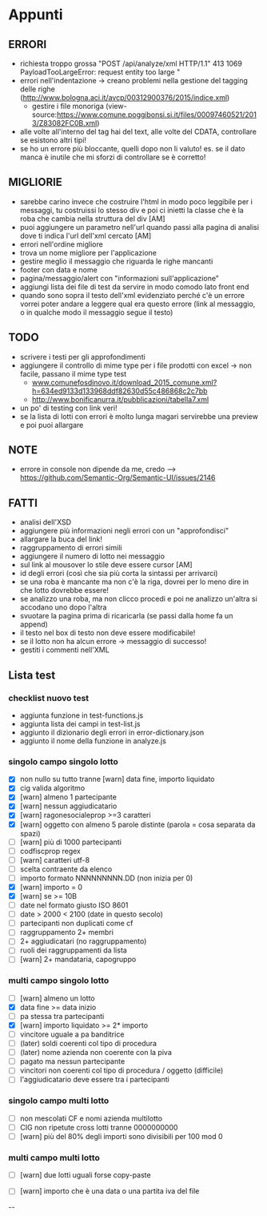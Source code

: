 # Appunti
## ERRORI
- richiesta troppo grossa
"POST /api/analyze/xml HTTP/1.1" 413 1069
PayloadTooLargeError: request entity too large
"
- errori nell'indentazione -> creano problemi nella gestione del tagging delle righe
(http://www.bologna.aci.it/avcp/00312900376/2015/indice.xml)
    - gestire i file monoriga (view-source:https://www.comune.poggibonsi.si.it/files/00097460521/2013/Z83082FC0B.xml)
- alle volte all'interno del tag hai del text, alle volte del CDATA, controllare se esistono altri tipi!
- se ho un errore più bloccante, quelli dopo non li valuto! es. se il dato manca è inutile che mi sforzi di controllare se è corretto!


## MIGLIORIE
- sarebbe carino invece che costruire l'html in modo poco leggibile per i messaggi, tu costruissi lo stesso div e poi ci inietti
la classe che è la roba che cambia nella struttura del div [AM]
- puoi aggiungere un parametro nell'url quando passi alla pagina di analisi dove ti indica l'url dell'xml cercato [AM]
- errori nell'ordine migliore
- trova un nome migliore per l'applicazione
- gestire meglio il messaggio che riguarda le righe mancanti
- footer con data e nome
- pagina/messaggio/alert con "informazioni sull'applicazione"
- aggiungi lista dei file di test da servire in modo comodo lato front end
- quando sono sopra il testo dell'xml evidenziato perché c'è un errore vorrei poter andare a leggere qual era questo errore (link al messaggio, o in qualche modo il messaggio segue il testo)


## TODO
- scrivere i testi per gli approfondimenti
- aggiungere il controllo di mime type per i file prodotti con excel -> non facile, passano il mime type test
    - www.comunefosdinovo.it/download_2015_comune.xml?h=634ed9133d133968ddf82630d55c486868c2c7bb
    - http://www.bonificanurra.it/pubblicazioni/tabella7.xml
- un po' di testing con link veri!
- se la lista di lotti con errori è molto lunga magari servirebbe una preview e poi puoi allargare



## NOTE
- errore in console non dipende da me, credo --> https://github.com/Semantic-Org/Semantic-UI/issues/2146

## FATTI
- analisi dell'XSD
- aggiungere più informazioni negli errori con un "approfondisci"
- allargare la buca del link!
- raggruppamento di errori simili
- aggiungere il numero di lotto nei messaggio
- sul link al mousover lo stile deve essere cursor [AM]
- id degli errori (così che sia più corta la sintassi per arrivarci)
- se una roba è mancante ma non c'è la riga, dovrei per lo meno dire in che lotto dovrebbe essere!
- se analizzo una roba, ma non clicco procedi e poi ne analizzo un'altra si accodano uno dopo l'altra
- svuotare la pagina prima di ricaricarla (se passi dalla home fa un append)
- il testo nel box di testo non deve essere modificabile!
- se il lotto non ha alcun errore -> messaggio di successo!
- gestiti i commenti nell'XML



## Lista test

### checklist nuovo test
- aggiunta funzione in test-functions.js
- aggiunta lista dei campi in test-list.js
- aggiunto il dizionario degli errori in error-dictionary.json
- aggiunto il nome della funzione in analyze.js

### singolo campo singolo lotto
- [X] non nullo su tutto tranne [warn] data fine, importo liquidato
- [X] cig valida algoritmo
- [X] [warn] almeno 1 partecipante
- [X] [warn] nessun aggiudicatario
- [X] [warn] ragonesocialeprop >=3 caratteri
- [X] [warn] oggetto con almeno 5 parole distinte (parola = cosa separata da spazi)
- [ ] [warn] più di 1000 partecipanti
- [ ] codfiscprop regex
- [ ] [warn] caratteri utf-8
- [ ] scelta contraente da elenco
- [ ] importo formato NNNNNNNNN.DD (non inizia per 0)
- [X] [warn] importo = 0
- [X] [warn] se >= 10B
- [ ] date nel formato giusto ISO 8601
- [ ] date > 2000 < 2100 (date in questo secolo)
- [ ] partecipanti non duplicati come cf
- [ ] raggruppamento 2+ membri
- [ ] 2+ aggiudicatari (no raggruppamento)
- [ ] ruoli dei raggruppamenti da lista
- [ ] [warn] 2+ mandataria, capogruppo

### multi campo singolo lotto
- [ ] [warn] almeno un lotto
- [X] data fine >= data inizio
- [ ] pa stessa tra partecipanti
- [X] [warn] importo liquidato >= 2* importo
- [ ] vincitore uguale a pa banditrice
- [ ] (later) soldi coerenti col tipo di procedura
- [ ] (later) nome azienda non coerente con la piva
- [ ] pagato ma nessun partecipante
- [ ] vincitori non coerenti col tipo di procedura / oggetto (difficile)
- [ ] l'aggiudicatario deve essere tra i partecipanti

### singolo campo multi lotto
- [ ] non mescolati CF e nomi azienda multilotto
- [ ] CIG non ripetute cross lotti tranne 0000000000
- [ ] [warn] più del 80% degli importi sono divisibili per 100 mod 0

### multi campo multi lotto
- [ ] [warn] due lotti uguali forse copy-paste
- [ ] [warn] importo che è una data o una partita iva del file










--
